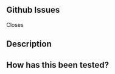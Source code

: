 <!--- Provide a general summary of your changes in the Title above -->

## Github Issues
Closes 

## Description
<!--- Describe your changes in detail -->


## How has this been tested?
<!--- Please describe in detail how you tested your changes. -->
<!--- Include details of your testing environment, tests ran to see how -->
<!--- your change affects other areas of the code, etc. -->
<!--- Include any special test/environment setup for others -->
